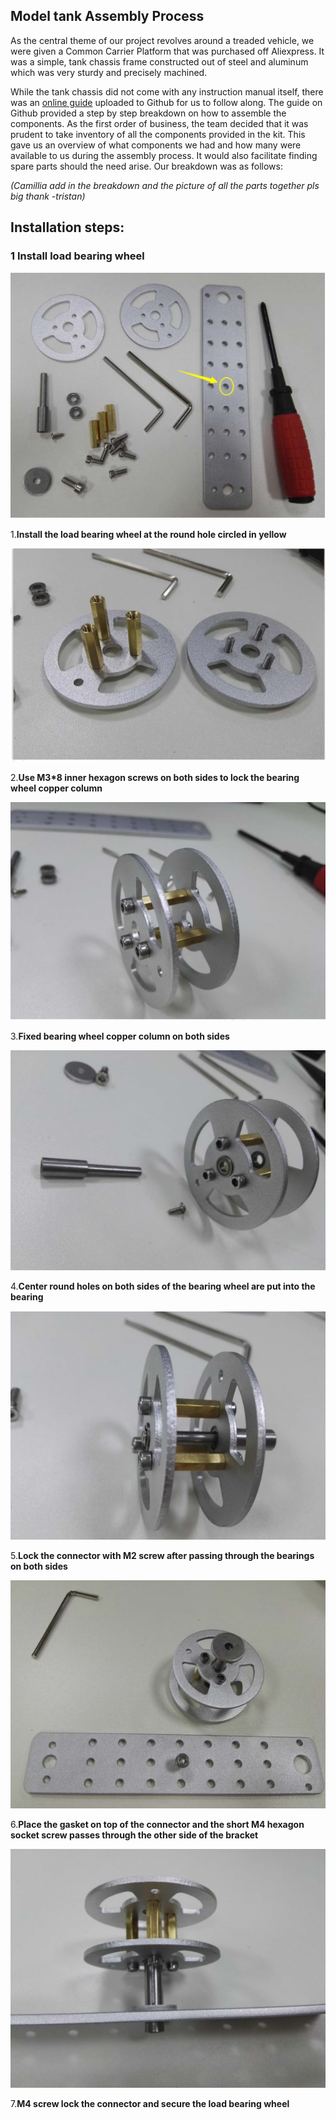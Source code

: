 ## Model tank Assembly Process

As the central theme of our project revolves around a treaded vehicle, we were given a Common Carrier Platform that was purchased off Aliexpress. It was a simple, tank chassis frame constructed out of steel and aluminum which was very sturdy and precisely machined.

While the tank chassis did not come with any instruction manual itself, there was an [online guide](https://github.com/SmartArduino/SZDOITWiKi/wiki/Robot-car-Preface) uploaded to Github for us to follow along. The guide on Github provided a step by step breakdown on how to assemble the components. As the first order of business, the team decided that it was prudent to take inventory of all the components provided in the kit. This gave us an overview of what components we had and how many were available to us during the assembly process. It would also facilitate finding spare parts should the need arise. Our breakdown was as follows:


*(Camillia add in the breakdown and the picture of all the parts together pls big thank -tristan)*

## Installation steps:
### 1 Install load bearing wheel
![hihi](https://github.com/Tristan-Technologies/EASem2Help/blob/master/Model_Tank_Assembly_Review/WeChat%20Image_20200211154000.jpg)

1.**Install the load bearing wheel at the round hole circled in yellow**

![hihi](https://github.com/Tristan-Technologies/EASem2Help/blob/master/Model_Tank_Assembly_Review/2.png)

2.**Use M3*8 inner hexagon screws on both sides to lock the bearing wheel copper column**

![hihi](https://github.com/Tristan-Technologies/EASem2Help/blob/master/Model_Tank_Assembly_Review/3.png)

3.**Fixed bearing wheel copper column on both sides**

![(hihi](https://github.com/Tristan-Technologies/EASem2Help/blob/master/Model_Tank_Assembly_Review/WeChat%20Image_20200211155834.png)

4.**Center round holes on both sides of the bearing wheel are put into the bearing**

![(hihi](https://github.com/Tristan-Technologies/EASem2Help/blob/master/Model_Tank_Assembly_Review/5.png)

5.**Lock the connector with M2 screw after passing through the bearings on both sides**

![(hihi](https://github.com/Tristan-Technologies/EASem2Help/blob/master/Model_Tank_Assembly_Review/7.png)

6.**Place the gasket on top of the connector and the short M4 hexagon socket screw passes through the other side of the bracket**

![(hihi](https://github.com/Tristan-Technologies/EASem2Help/blob/master/Model_Tank_Assembly_Review/8.png)

7.**M4 screw lock the connector and secure the load bearing wheel**
